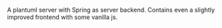 A plantuml server with Spring as server backend. Contains even a slightly improved frontend with some vanilla js.